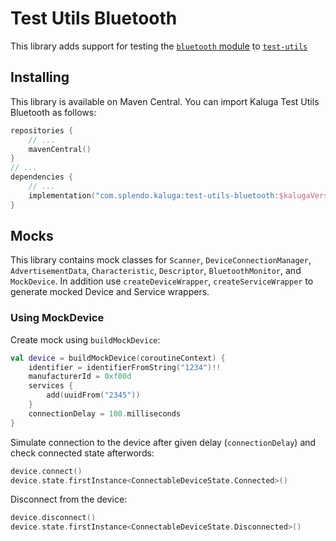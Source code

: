 # Test Utils Bluetooth

This library adds support for testing the [`bluetooth` module](../bluetooth) to [`test-utils`](../test-utils-base)

## Installing
This library is available on Maven Central. You can import Kaluga Test Utils Bluetooth as follows:

```kotlin
repositories {
    // ...
    mavenCentral()
}
// ...
dependencies {
    // ...
    implementation("com.splendo.kaluga:test-utils-bluetooth:$kalugaVersion")
}
```

## Mocks
This library contains mock classes for `Scanner`, `DeviceConnectionManager`, `AdvertisementData`, `Characteristic`, `Descriptor`, `BluetoothMonitor`, and `MockDevice`.
In addition use `createDeviceWrapper`, `createServiceWrapper` to generate mocked Device and Service wrappers.

### Using MockDevice

Create mock using `buildMockDevice`:

```kotlin
val device = buildMockDevice(coroutineContext) {
    identifier = identifierFromString("1234")!!
    manufacturerId = 0xf00d
    services {
        add(uuidFrom("2345"))
    }
    connectionDelay = 100.milliseconds
}
```

Simulate connection to the device after given delay (`connectionDelay`) and check connected state afterwords:

```kotlin
device.connect()
device.state.firstInstance<ConnectableDeviceState.Connected>()
```

Disconnect from the device:

```kotlin
device.disconnect()
device.state.firstInstance<ConnectableDeviceState.Disconnected>()
```
